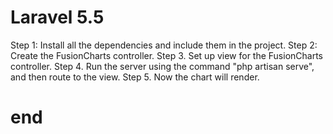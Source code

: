 # Laravel 5.5 
Step 1: Install all the dependencies and include them in the project.
Step 2: Create the FusionCharts controller.
Step 3. Set up view for the FusionCharts controller.
Step 4. Run the server using the command "php artisan serve", and then route to the view.
Step 5. Now the chart will render. 
# end
